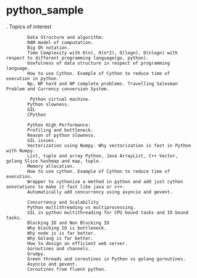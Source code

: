# python_sample
.
			Topics of interest

			Data Structure and algorithm:
			RAM model of computation.
			Big Oh notation.
			Time Complexity with O(n), O(n*2), O(logn), O(nlogn) with respect to different programming language(go, python).
			Usefulness of data structure in respect of programming language.
			How to use Cython. Example of Cython to reduce time of execution in python.
			Np, NP hard and NP complete problems. Travelling Salesman Problem and Currency conversion System.

			 Python virtual machine.
			Python slowness.
			GIL
			CPython

			Python High Performance:
			Profiling and bottleneck.
			Reason of python slowness.
			GIL issues.
			Vectorization using Numpy. Why vectorization is fast in Python with Numpy.
			List, tuple and array Python, Java ArrayList, C++ Vector, golang Slice hashmap and map, tuple.
			Memory allocation.
			How to use cython. Example of Cython to reduce time of execution.
			Wrapper to cythonize a method in python and add just cython annotations to make it fast like java or c++.
			Automatically add concurrency using asyncio and gevent.

			Concurrency and Scalability
			Python multithreading vs multiprocessing.
			GIL in python multithreading for CPU bound tasks and IO bound tasks.
			Blocking IO and Non Blocking IO
			Why blocking IO is bottleneck.
			Why node js is far better.
			Why Golang is far better.
			How to design an efficient web server.
			Goroutines and channels.
			Grumpy.
			Green threads and coroutines in Python vs golang goroutines.
			Asyncio and gevent.
			Coroutines from fluent python.


  

